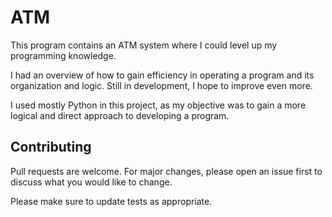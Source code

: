 # ATM

This program contains an ATM system where I could level up my programming knowledge.

I had an overview of how to gain efficiency in operating a program and its organization and logic. Still in development, I hope to improve even more.

I used mostly Python in this project, as my objective was to gain a more logical and direct approach to developing a program.

## Contributing

Pull requests are welcome. For major changes, please open an issue first
to discuss what you would like to change.

Please make sure to update tests as appropriate.
